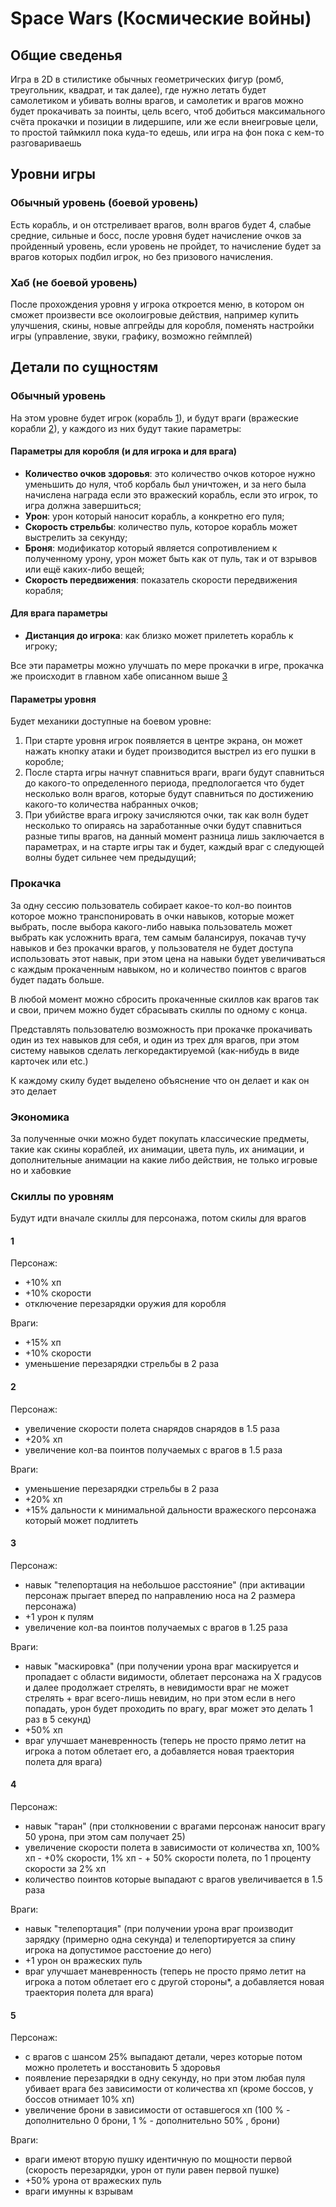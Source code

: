 # Space Wars (Космические войны)

## Общие сведенья
Игра в 2D в стилистике обычных геометрических фигур (ромб, треугольник, квадрат, и так далее), где нужно летать будет самолетиком и убивать волны врагов, и самолетик и врагов можно будет прокачивать за поинты, цель всего, чтоб добиться максимального счёта прокачки и позиции в лидершипе, или же если внеигровые цели, то простой таймкилл пока куда-то едешь, или игра на фон пока с кем-то разговариваешь

## Уровни игры

### Обычный уровень (боевой уровень)
Есть корабль, и он отстреливает врагов, волн врагов будет 4, слабые средние, сильные и босс, после уровня будет начисление очков за пройденный уровень, если уровень не пройдет, то начисление будет за врагов которых подбил игрок, но без призового начисления. 

<a id="hub"></a>
### Хаб (не боевой уровень)
После прохождения уровня у игрока откроется меню, в котором он сможет произвести все околоигровые действия, например купить улучшения, скины, новые апгрейды для коробля, поменять настройки игры (управление, звуки, графику, возможно геймплей)

## Детали по сущностям

### Обычный уровень
На этом уровне будет игрок (корабль [1](#playerShip)), и будут враги (вражеские корабли [2](#enemyShip)), у каждого из них будут такие параметры:

#### Параметры для коробля (и для игрока и для врага)

* <b>Количество очков здоровья</b>: это количество очков которое нужно уменьшить до нуля, чтоб корбаль был уничтожен, 
    и за него была начислена награда если это вражеский корабль, если это игрок, то игра должна завершиться;
* <b>Урон</b>: урон который наносит корабль, а конкретно его пуля;
* <b>Скорость стрельбы</b>: количество пуль, которое корабль может выстрелить за секунду;
* <b>Броня</b>: модификатор который является сопротивлением к полученному урону, урон может быть как от пуль, так и от взрывов или ещё каких-либо вещей;
* <b>Скорость передвижения</b>: показатель скорости передвижения корабля;

#### Для врага параметры

* <b>Дистанция до игрока</b>: как близко может прилететь корабль к игроку;

Все эти параметры можно улучшать по мере прокачки в игре, прокачка же происходит в главном хабе описанном выше [3](#hub)

#### Параметры уровня

Будет механики доступные на боевом уровне:

1) При старте уровня игрок появляется в центре экрана, он может нажать кнопку атаки и будет производится выстрел из его пушки в коробле;
2) После старта игры начнут спавниться враги, враги будут спавниться до какого-то определенного периода, предпологается что будет несколько волн врагов, 
    которые будут спавниться по достижению какого-то количества набранных очков;
3) При убийстве врага игроку зачисляются очки, так как волн будет несколько то опираясь на заработанные очки будут спавниться разные типы врагов, на данный
    момент разница лишь заключается в параметрах, и на старте игры так и будет, каждый враг с следующей волны будет сильнее чем предыдущий;


### Прокачка

За одну сессию пользователь собирает какое-то кол-во поинтов которое можно транспонировать в очки навыков, которые может выбрать, 
    после выбора какого-либо навыка пользователь может выбрать как усложнить врага, тем самым балансируя, покачав тучу навыков и без прокачки врагов, 
    у пользователя не будет доступа использовать этот навык, при этом цена на навыки будет увеличиваться с каждым прокаченным навыком, 
    но и количество поинтов с врагов будет падать больше. 

В любой момент можно сбросить прокаченные скиллов как врагов так и свои,
    причем можно будет сбрасывать скиллы по одному с конца.

Представлять пользователю возможность при прокачке прокачивать один из тех навыков для себя, и один из трех для врагов, 
    при этом систему навыков сделать легкоредактируемой (как-нибудь в виде карточек или etc.)

К каждому скилу будет выделено объяснение что он делает и как он это делает

### Экономика

За полученные очки можно будет покупать классические предметы, такие как скины кораблей, их анимации, цвета пуль, их анимации, 
    и дополнительные анимации на какие либо действия, не только игровые но и хабовкие

### Скиллы по уровням

Будут идти вначале скиллы для персонажа, потом скилы для врагов

#### 1 
Персонаж:

* +10% хп
* +10% скорости
* отключение перезарядки оружия для коробля

Враги:

* +15% хп
* +10% скорости 
* уменьшение перезарядки стрельбы в 2 раза

#### 2
Персонаж:

* увеличение скорости полета снарядов снарядов в 1.5 раза
* +20% хп
* увеличение кол-ва поинтов получаемых с врагов в 1.5 раза

Враги:

* уменьшение перезарядки стрельбы в 2 раза
* +20% хп
* +15% дальности к минимальной дальности вражеского персонажа который может подлитеть

#### 3

Персонаж:

* навык "телепортация на небольшое расстояние" (при активации персонаж прыгает вперед по направлению носа на 2 размера персонажа)
* +1 урон к пулям
* увеличение кол-ва поинтов получаемых с врагов в 1.25 раза

Враги:

* навык "маскировка" (при получении урона враг маскируется и пропадает с области видимости,
    облетает персонажа на X градусов и далее продолжает стрелять, в невидимости враг не может стрелять + враг всего-лишь невидим,
    но при этом если в него попадать, урон будет проходить по врагу, враг может это делать 1 раз в 5 секунд)
* +50% хп
* враг улучшает маневренность (теперь не просто прямо летит на игрока а потом облетает его, а добавляется новая траектория полета для врага)


#### 4

Персонаж:

* навык "таран" (при столкновении с врагами персонаж наносит врагу 50 урона, при этом сам получает 25)
* увеличение скорости полета в зависимости от количества хп, 100% хп - +0% скорости, 1% хп - + 50% скорости полета, 
    по 1 проценту скорости за 2% хп 
* количество поинтов которые выпадают с врагов увеличивается в 1.5 раза

Враги:

* навык "телепортация" (при получении урона враг производит зарядку (примерно одна секунда) 
    и телепортируется за спину игрока на допустимое расстоение до него)
* +1 урон он вражеских пуль
* враг улучшает маневренность (теперь не просто прямо летит на игрока а потом облетает его c другой стороны*, а добавляется новая траектория полета для врага)

#### 5

Персонаж:

* с врагов с шансом 25% выпадают детали, через которые потом можно пролететь и восстановить 5 здоровья
* появление перезарядки в одну секунду, но при этом любая пуля убивает врага без зависимости от количества хп (кроме боссов, у боссов отнимает 10% хп)
* увеличение брони в зависимости от оставшегося хп (100 % - дополнительно 0 брони, 1 % - дополнительно 50% , брони)

Враги:

* враги имеют вторую пушку идентичную по мощности первой (скорость перезарядки, урон от пули равен первой пушке)
* +50% урона от вражеских пуль
* враги имунны к взрывам


